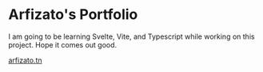 # Arfizato's Portfolio

I am going to be learning Svelte, Vite, and Typescript while working on this project. Hope it comes out good.

[arfizato.tn](arfizato.tn)